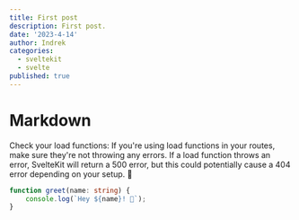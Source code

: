 ```yaml
---
title: First post
description: First post.
date: '2023-4-14'
author: Indrek
categories:
  - sveltekit
  - svelte
published: true
---
```


# Markdown

Check your load functions: If you're using load functions in your routes, make sure they're not throwing any errors. If a load function throws an error, SvelteKit will return a 500 error, but this could potentially cause a 404 error depending on your setup. 👋

```ts
function greet(name: string) {
	console.log(`Hey ${name}! 👋`);
}
```
